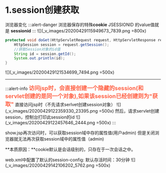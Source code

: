 # 1.session创建获取
浏览器变化
:::alert-danger
浏览器保存的特殊**cookie** JSESSIONID 的value值就是 **sessionid**
:::
![](_v_images/20200429115949673_7839.png =800x)
```java
protected void doGet(HttpServletRequest request, HttpServletResponse response) throws ServletException, IOException {
    HttpSession session = request.getSession();
    //获取Session对象的id值
    String id = session.getId();
    System.out.println(id);
}
```
![](_v_images/20200429121534699_7494.png =500x)
***
:::alert-info
<font color=tomato size=4>**访问jsp时，会直接创建一个隐藏的session(和servlet创建的是同一个对象),如果该session已经创建则为"获取"**</font>
直接访问jsp时（不先请求serlvet创建session对象）
![](_v_images/20200429122359330_23395.png =500x)
然后，请求servlet创建session，控制台打印此session的id
![](_v_images/20200429122457646_2444.png =500x)
:::

show.jsp再次访问时，可以获取session域中存的属性值(用户admin)
但是关闭浏览器就无法再次获取session域中的属性值（admin)

**本质原因：**cookie默认是会话级别的，只存在于一次会话之中。

web.xml中配置了默认的session-config:
默认存活时间：30分钟
![](_v_images/20200429142106202_5762.png =500x)


